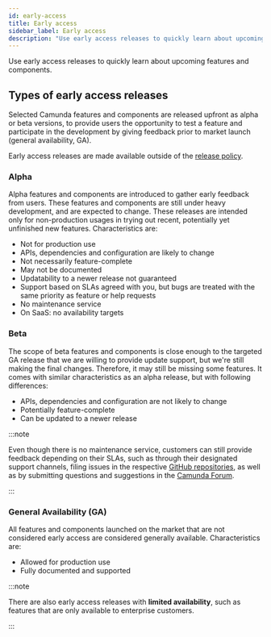 ```yaml
---
id: early-access
title: Early access
sidebar_label: Early access
description: "Use early access releases to quickly learn about upcoming features and components."
---
```


Use early access releases to quickly learn about upcoming features and components.

## Types of early access releases

Selected Camunda features and components are released upfront as alpha or beta versions, to provide users the opportunity to test a feature and participate in the development by giving feedback prior to market launch (general availability, GA).

Early access releases are made available outside of the [release policy](/reference/release-policy.md).

### Alpha

Alpha features and components are introduced to gather early feedback from users. These features and components are still under heavy development, and are expected to change. These releases are intended only for non-production usages in trying out recent, potentially yet unfinished new features. Characteristics are:

- Not for production use
- APIs, dependencies and configuration are likely to change
- Not necessarily feature-complete
- May not be documented
- Updatability to a newer release not guaranteed
- Support based on SLAs agreed with you, but bugs are treated with the same priority as feature or help requests
- No maintenance service
- On SaaS: no availability targets

### Beta

The scope of beta features and components is close enough to the targeted GA release that we are willing to provide update support, but we're still making the final changes. Therefore, it may still be missing some features. It comes with similar characteristics as an alpha release, but with following differences:

- APIs, dependencies and configuration are not likely to change
- Potentially feature-complete
- Can be updated to a newer release

:::note

Even though there is no maintenance service, customers can still provide feedback depending on their SLAs, such as through their designated support channels, filing issues in the respective [GitHub repositories](https://github.com/camunda), as well as by submitting questions and suggestions in the [Camunda Forum](https://forum.camunda.io/).

:::

### General Availability (GA)

All features and components launched on the market that are not considered early access are considered generally available. Characteristics are:

- Allowed for production use
- Fully documented and supported

:::note

There are also early access releases with **limited availability**, such as features that are only available to enterprise customers.

:::
